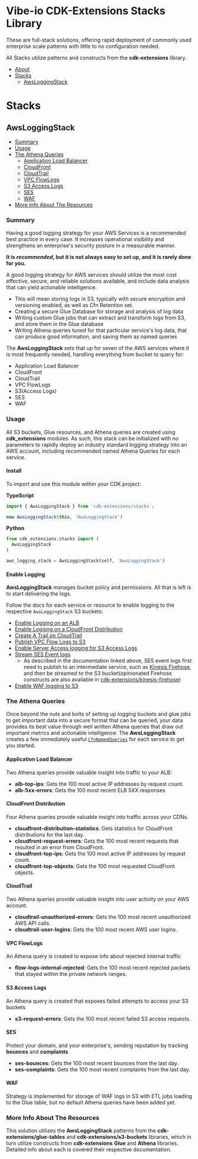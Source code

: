 # Vibe-io CDK-Extensions Stacks Library
These are full-stack solutions, offering rapid deployment of commonly used enterprise
scale patterns with little to no configuration needed.

All Stacks utilize patterns and constructs from the **cdk-extensions** library.

- [About](#AboutTheCDK-ExtensionsLibraries)
- [Stacks](#Stacks)
  - [AwsLoggingStack](#AwsLoggingStack)

# Stacks

## AwsLoggingStack
- [Summary](#Summary)
- [Usage](#Usage)
- [The Athena Queries](#The-Athena-Queries)
  - [Application Load Balancer](#Application-Load-Balancer)
  - [CloudFront](#CloudFront-Distribution)
  - [CloudTrail](#CloudTrail)
  - [VPC FlowLogs](#VPC-Flowlogs)
  - [S3 Access Logs](#S3-Access-Logs)
  - [SES](#SES)
  - [WAF](#WAF)
- [More Info About The Resources](#More-Info-About-The-Resources)

### Summary
Having a good logging strategy for your AWS Services is a recommended best
practice in every case. It increases operational visibility and strengthens an
enterprise's security posture in a measurable manner.

**It is *recommended*, but it is not always easy to set up, and it is rarely done
for you.**

A good logging strategy for AWS services should utilize the most cost effective,
secure, and reliable solutions available, and include data analysis that can yield
actionable intelligence.

- This will mean storing logs in S3, typically with secure encryption and versioning
  enabled, as well as Cfn Retention set.
- Creating a secure Glue Database for storage and analysis of log data
- Writing custom Glue jobs that can extract and transform logs from S3, and store
  them in the Glue database
- Writing Athena queries tuned for that particular service's log data, that can
  produce good information, and saving them as named queries

The **AwsLoggingStack** sets that up for seven of the AWS services where it
is most frequently needed, handling everything from bucket to query for:
- Application Load Balancer
- CloudFront
- CloudTrail
- VPC FlowLogs
- S3(Access Logs)
- SES
- WAF


### Usage
All S3 buckets, Glue resources, and Athena queries are created using **cdk_extensions**
modules. As such, this stack can be initialized with no parameters to rapidly
deploy an industry standard logging strategy into an AWS account, including recommended
named Athena Queries for each service.

#### Install
To import and use this module within your CDK project:

**TypeScript**
```TypeScript
import { AwsLoggingStack } from 'cdk-extensions/stacks';
```
```TypeScript
new AwsLoggingStack(this, 'AwsLoggingStack')
```
**Python**
```Python
from cdk_extensions.stacks import (
  AwsLoggingStack
)
```
```Python
aws_logging_stack = AwsLoggingStack(self, 'AwsLoggingStack')
```

#### Enable Logging
**AwsLoggingStack** manages bucket policy and permissions. All that is left is to
start delivering the logs.

Follow the docs for each service or resource to enable logging to the respective
`AwsLoggingStack` S3 buckets:
- [Enable Logging on an ALB](https://docs.aws.amazon.com/cdk/api/v2/docs/aws-cdk-lib.aws_elasticloadbalancingv2.ApplicationLoadBalancer.html#logwbraccesswbrlogsbucket-prefix)
- [Enable Logging on a CloudFront Distribution](https://docs.aws.amazon.com/cdk/api/v2/docs/aws-cdk-lib.aws_cloudfront.Distribution.html#logbucket)
- [Create A Trail on CloudTrail](https://docs.aws.amazon.com/cdk/api/v2/docs/aws-cdk-lib.aws_cloudtrail.Trail.html)
- [Publish VPC Flow Logs to S3](https://docs.aws.amazon.com/cdk/api/v2/docs/aws-cdk-lib.aws_ec2.FlowLogDestination.html#static-towbrs3bucket-keyprefix-options)
- [Enable Server Access logging for S3 Access Logs](https://docs.aws.amazon.com/cdk/api/v2/docs/aws-cdk-lib.aws_s3.CfnBucket.LoggingConfigurationProperty.html)
- [Stream SES Event logs](https://docs.aws.amazon.com/cdk/api/v2/docs/aws-cdk-lib.aws_ses.CfnConfigurationSetEventDestination.EventDestinationProperty.html)
  - As described in the documentation linked above, SES event logs first need to
    publish to an intermediate service, such as [Kinesis Firehose](https://docs.aws.amazon.com/cdk/api/v1/docs/aws-kinesisfirehose-readme.html#s3), and then be streamed to the S3 bucket(opinionated Firehose constructs are also
    available in [cdk-extensions/kinesis-firehose](src/kinesis-firehose))
- [Enable WAF logging to S3](https://docs.aws.amazon.com/cdk/api/v2/docs/aws-cdk-lib.aws_wafv2.CfnLoggingConfiguration.html)

### The Athena Queries
Once beyond the nuts and bolts of setting up logging buckets and glue jobs to get
important data into a secure format that can be queried, your data provides its best
value through well written Athena queries that draw out important metrics and actionable
intelligence. The **AwsLoggingStack** creates a few immediately useful [`CfnNamedQueries`](https://docs.aws.amazon.com/cdk/api/v2/docs/aws-cdk-lib.aws_athena.CfnNamedQuery.html) for
each service to get you started.

#### Application Load Balancer
Two Athena queries provide valuable insight into traffic to your ALB:
- **alb-top-ips**: Gets the 100 most active IP addresses by request count.
- **alb-5xx-errors**: Gets the 100 most recent ELB 5XX responses

#### CloudFront Distribution
Four Athena queries provide valuable insight into traffic across your CDNs.
- **cloudfront-distribution-statistics**: Gets statistics for CloudFront distributions
  for the last day.
- **cloudfront-request-errors**: Gets the 100 most recent requests that resulted
  in an error from CloudFront.
- **cloudfront-top-ips**: Gets the 100 most active IP addresses by request count.
- **cloudfront-top-objects**: Gets the 100 most requested CloudFront objects.

#### CloudTrail
Two Athena queries provide valuable insight into user activity on your AWS account.
- **cloudtrail-unauthorized-errors**: Gets the 100 most recent unauthorized AWS
  API calls.
- **cloudtrail-user-logins**: Gets the 100 most recent AWS user logins.

#### VPC FlowLogs
An Athena query is created to expose info about rejected internal traffic
- **flow-logs-internal-rejected**: Gets the 100 most recent rejected packets that
  stayed within the private network ranges.

#### S3 Access Logs
An Athena query is created that exposes failed attempts to access your S3 buckets
- **s3-request-errors**: Gets the 100 most recent failed S3 access requests.

#### SES
Protect your domain, and your enterprise's, sending reputation by tracking **bounces**
and **complaints**
- **ses-bounces**: Gets the 100 most recent bounces from the last day.
- **ses-complaints**: Gets the 100 most recent complaints from the last day.

#### WAF
Strategy is implemented for storage of WAF logs in S3 with ETL jobs loading to the
Glue table, but no default Athena queries have been added yet.

### More Info About The Resources
This solution utilizes the **AwsLoggingStack** patterns from the **cdk-extensions/glue-tables** and **cdk-extensions/s3-buckets** libraries, which in turn utilize constructs from
**cdk-extensions** **Glue** and **Athena** libraries. Detailed info about each is
covered their respective documentation.
